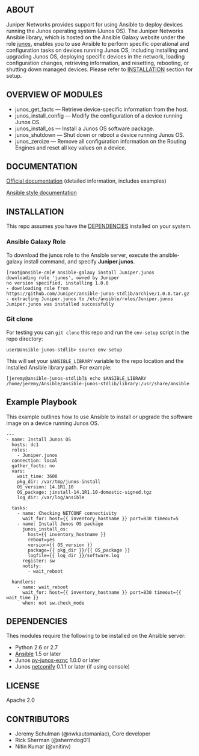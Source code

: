 ## ABOUT

Juniper Networks provides support for using Ansible to deploy devices running the Junos operating system (Junos OS). The Juniper Networks Ansible library, which is hosted on the Ansible Galaxy website under the role [junos](https://galaxy.ansible.com/list#/roles/1116), enables you to use Ansible to perform specific operational and configuration tasks on devices running Junos OS, including installing and upgrading Junos OS, deploying specific devices in the network, loading configuration changes, retrieving information, and resetting, rebooting, or shutting down managed devices.  Please refer to [INSTALLATION](#installation) section for setup.

## OVERVIEW OF MODULES

- junos_get_facts — Retrieve device-specific information from the host.
- junos_install_config — Modify the configuration of a device running Junos OS.
- junos_install_os — Install a Junos OS software package.
- junos_shutdown — Shut down or reboot a device running Junos OS.
- junos_zeroize — Remove all configuration information on the Routing Engines and reset all key values on a device.

## DOCUMENTATION

[Official documentation](http://www.juniper.net/techpubs/en_US/release-independent/junos-ansible/information-products/pathway-pages/index.html) (detailed information, includes examples)

[Ansible style documentation](http://junos-ansible-modules.readthedocs.org)


## INSTALLATION

This repo assumes you have the [DEPENDENCIES](#dependencies) installed on your system.  

### Ansible Galaxy Role
To download the junos role to the Ansible server, execute the ansible-galaxy install command, and specify **Juniper.junos**.

```
[root@ansible-cm]# ansible-galaxy install Juniper.junos
downloading role 'junos', owned by Juniper
no version specified, installing 1.0.0
- downloading role from
https://github.com/Juniper/ansible-junos-stdlib/archive/1.0.0.tar.gz
- extracting Juniper.junos to /etc/ansible/roles/Juniper.junos
Juniper.junos was installed successfully
```

### Git clone
For testing you can `git clone` this repo and run the `env-setup` script in the repo directory:

    user@ansible-junos-stdlib> source env-setup
    
This will set your `$ANSIBLE_LIBRARY` variable to the repo location and the installed Ansible library path.  For example:

````
[jeremy@ansible-junos-stdlib]$ echo $ANSIBLE_LIBRARY
/home/jeremy/Ansible/ansible-junos-stdlib/library:/usr/share/ansible
````

## Example Playbook
This example outlines how to use Ansible to install or upgrade the software image on a device running Junos OS.

```
---
- name: Install Junos OS
  hosts: dc1
  roles:
    - Juniper.junos
  connection: local
  gather_facts: no
  vars:
    wait_time: 3600
    pkg_dir: /var/tmp/junos-install
    OS_version: 14.1R1.10
    OS_package: jinstall-14.1R1.10-domestic-signed.tgz
    log_dir: /var/log/ansible

  tasks:
    - name: Checking NETCONF connectivity
      wait_for: host={{ inventory_hostname }} port=830 timeout=5
    - name: Install Junos OS package
      junos_install_os:
        host={{ inventory_hostname }}
        reboot=yes
        version={{ OS_version }}
        package={{ pkg_dir }}/{{ OS_package }}
        logfile={{ log_dir }}/software.log
      register: sw
      notify:
        - wait_reboot

  handlers:
    - name: wait_reboot
      wait_for: host={{ inventory_hostname }} port=830 timeout={{ wait_time }}
      when: not sw.check_mode
```      

## DEPENDENCIES

Thes modules require the following to be installed on the Ansible server:

* Python 2.6 or 2.7
* [Ansible](http://www.ansible.com) 1.5 or later
* Junos [py-junos-eznc](https://github.com/Juniper/py-junos-eznc) 1.0.0 or later
* Junos [netconify](https://github.com/jeremyschulman/py-junos-netconify) 0.1.1 or later (if using console)

## LICENSE

Apache 2.0
  
## CONTRIBUTORS

- Jeremy Schulman (@nwkautomaniac), Core developer
- Rick Sherman (@shermdog01)
- Nitin Kumar (@vnitinv)

